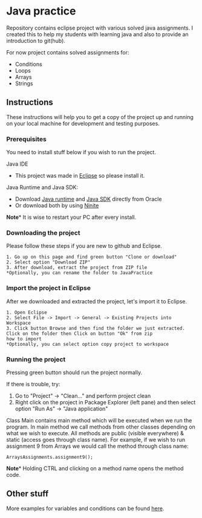 # Java practice

Repository contains eclipse project with various solved java assignments. I created this to help my students with learning java and also to provide an introduction to git(hub).

For now project contains solved assignments for:
* Conditions
* Loops
* Arrays
* Strings

## Instructions

These instructions will help you to get a copy of the project up and running on your local machine for development and testing purposes.

### Prerequisites

You need to install stuff below if you wish to run the project.

Java IDE
* This project was made in [Eclipse](https://www.eclipse.org/downloads/) so please install it.


Java Runtime and Java SDK:
- Download [Java runtime](https://www.google.com/search?q=Java+Runtime+Download+Oracle) and [Java SDK](https://www.google.com/search?q=Java+SDK+Download+Oracle) directly from Oracle
- Or download both by using [Ninite](https://ninite.com/)

**Note*** It is wise to restart your PC after every install.

### Downloading the project

Please follow these steps if you are new to github and Eclipse.

```
1. Go up on this page and find green button "Clone or download"
2. Select option "Download ZIP"
3. After download, extract the project from ZIP file
*Optionally, you can rename the folder to JavaPractice
```

### Import the project in Eclipse

After we downloaded and extracted the project, let's import it to Eclipse.

```
1. Open Eclipse
2. Select File -> Import -> General -> Existing Projects into Workspace
3. Click button Browse and then find the folder we just extracted. Click on the folder then Click on button "Ok" from zip 
how to import
*Optionally, you can select option copy project to workspace
```

### Running the project

Pressing green button should run the project normally. 

If there is trouble, try:
1. Go to "Project" -> "Clean..." and perform project clean
2. Right click on the project in Package Explorer (left pane) and then select option "Run As" -> "Java application"

Class Main contains main method which will be executed when we run the program. In main method we call methods from other classes depending on what we wish to execute. All methods are public (visible everywhere) & static (access goes through class name). For example, if we wish to run assignment 9 from Arrays we would call the method through class name: 
```
ArraysAssignments.assignment9();
```

**Note*** Holding CTRL and clicking on a method name opens the method code.

## Other stuff

More examples for variables and conditions can be found [here](https://www.w3resource.com/java-exercises/index.php).